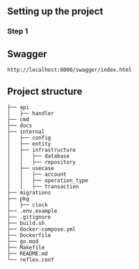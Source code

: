 ## Setting up the project

### Step 1


## Swagger
```
http://localhost:8000/swagger/index.html
```

## Project structure

```
├── api
│   ├── handler
├── cmd
├── docs
├── internal
│   ├── config
│   ├── entity
│   ├── infrastructure
│   │   ├── database
│   │   ├── repository
│   ├── usecase
│   │   ├── account
│   │   ├── operation_type
│   │   ├── transaction
├── migrations
├── pkg
│   ├── clock
├── .env.example
├── .gitignore
├── build.sh
├── docker-compose.yml
├── Dockerfile
├── go.mod
├── Makefile
├── README.md
└── reflex.conf
```